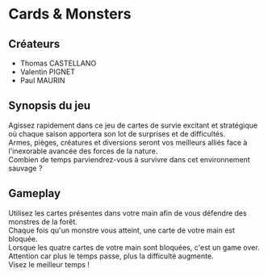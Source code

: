<h1>Cards & Monsters</h1>

<h2>Créateurs</h2>

<ul>
  <li>Thomas CASTELLANO</li>
  <li>Valentin PIGNET</li>
  <li>Paul MAURIN</li>
</ul>

<h2>Synopsis du jeu</h2>

<p>
Agissez rapidement dans ce jeu de cartes de survie excitant et stratégique où chaque saison apportera son lot de surprises et de difficultés.</br>
Armes, pièges, créatures et diversions seront vos meilleurs alliés face à l'inexorable avancée des forces de la nature.</br>
Combien de temps parviendrez-vous à survivre dans cet environnement sauvage ?</br>
</p>

<h2>Gameplay</h2>

<p>
Utilisez les cartes présentes dans votre main afin de vous défendre des monstres de la forêt.</br>
Chaque fois qu'un monstre vous atteint, une carte de votre main est bloquée.</br>
Lorsque les quatre cartes de votre main sont bloquées, c'est un game over.</br>
Attention car plus le temps passe, plus la difficulté augmente.</br>
Visez le meilleur temps !</br>
</p>
